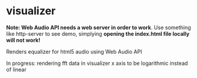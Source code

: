 # visualizer

**Note: Web Audio API needs a web server in order to work**. Use something like http-server to see demo, simplying **opening the index.html file locally will not work!**

Renders equalizer for html5 audio using Web Audio API

In progress: rendering fft data in visualizer x axis to be logarithmic instead of linear
